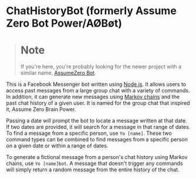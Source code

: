# ChatHistoryBot (formerly Assume Zero Bot Power/AØBøt)

> # Note
> If you're here, you're probably looking for the newer project with a similar name, [AssumeZero Bot](https://github.com/AstroCB/AssumeZero-Bot).

This is a Facebook Messenger bot written using [Node.js](http://nodejs.org). It allows users to access past messages from a large group chat with a variety of commands. In addition, it can generate new messages using [Markov chains](https://en.wikipedia.org/wiki/Markov_chain) and the past chat history of a given user. It is named for the group chat that inspired it, Assume Zero Brain Power.

Passing a date will prompt the bot to locate a message written at that date. If two dates are provided, it will search for a message in that range of dates. To find a message from a specific person, use `Yo [name]`. These two command types can be combined to find messages from a specific person on a given date or within a range of dates.

To generate a fictional message from a person's chat history using Markov chains, use `Yo [name]bot`. A message that doesn't trigger any commands will simply return a random message from the entire history of the chat.
